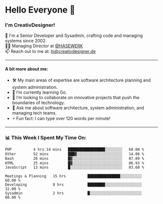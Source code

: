 # Hello Everyone 👋

### I'm CreativDesigner!

🔭 I'm a Senior Developer and Sysadmin, crafting code and managing systems since 2002.  
👨‍💼 Managing Director at [@HASEWERK](https://github.com/HASEWERK)  
📫 Reach out to me at: [hi@creativdesigner.de](mailto:hi@creativdesigner.de)  

---

#### A bit more about me:

- 🛠 My main areas of expertise are software architecture planning and system administration.
- 🌱 I’m currently learning Go.
- 👯 I’m looking to collaborate on innovative projects that push the boundaries of technology.
- 💬 Ask me about software architecture, system administration, and managing tech teams.
- ⚡ Fun fact: I can type over 120 words per minute!  

---

### 📊 **This Week I Spent My Time On:**

<!--START_SECTION:waka-->

```txt
PHP          4 hrs 14 mins   █████████████████░░░░░░░░   68.00 %
Other        52 mins         ███▓░░░░░░░░░░░░░░░░░░░░░   14.06 %
Bash         26 mins         █▓░░░░░░░░░░░░░░░░░░░░░░░   07.09 %
HTML         25 mins         █▓░░░░░░░░░░░░░░░░░░░░░░░   06.93 %
JavaScript   13 mins         █░░░░░░░░░░░░░░░░░░░░░░░░   03.60 %
```

<!--END_SECTION:waka-->

```text
Meetings & Planning   15 hrs          ███████████████░░░░░░░░░░   60.00 % 
Developing            8 hrs           ████████░░░░░░░░░░░░░░░░░   32.00 % 
Sysadmin              2 hrs           █░░░░░░░░░░░░░░░░░░░░░░░░   08.00 %

